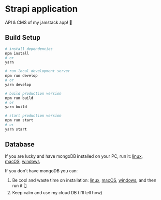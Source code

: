 # Strapi application

API & CMS of my jamstack app! 🍯

## Build Setup

```sh
# install dependencies
npm install
# or
yarn

# run local development server
npm run develop
# or
yarn develop

# build production version
npm run build
# or
yarn build

# start production version
npm run start
# or
yarn start
```

## Database

If you are lucky and have mongoDB installed on your PC, run it: [linux](https://docs.mongodb.com/manual/administration/install-on-linux/), [macOS](https://docs.mongodb.com/manual/tutorial/install-mongodb-on-os-x/#run-mongodb-community-edition), [windows](https://docs.mongodb.com/manual/tutorial/install-mongodb-on-windows/#run-mongodb-community-edition-as-a-windows-service)

If you don't have mongoDB you can:

1. Be cool and waste time on installation: [linux](https://docs.mongodb.com/manual/administration/install-on-linux/), [macOS](https://docs.mongodb.com/manual/tutorial/install-mongodb-on-os-x/), [windows](https://docs.mongodb.com/manual/tutorial/install-mongodb-on-windows/), and then run it 👆
2. Keep calm and use my cloud DB (I'll tell how)
